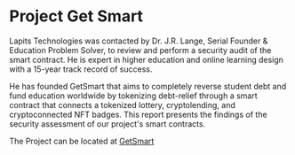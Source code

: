 # Project Get Smart

Lapits Technologies was contacted by Dr. J.R. Lange, Serial Founder & Education Problem Solver, to review and perform a security audit of the smart contract. He is expert in higher education and online learning design with a 15-year track record of success.

He has founded GetSmart that aims to completely reverse student debt and fund education worldwide by tokenizing debt-relief through a smart contract that connects a tokenized lottery, cryptolending, and cryptoconnected NFT badges. This report presents the findings of the security assessment of our project's smart contracts. 

The Project can be located at <a href="https://get-smart.net/">GetSmart</a>
